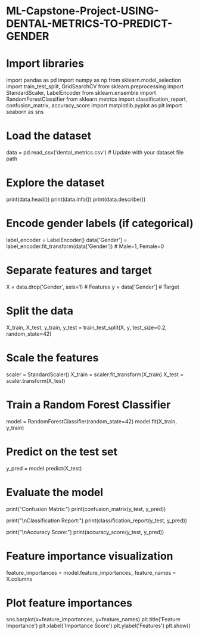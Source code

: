 # ML-Capstone-Project-USING-DENTAL-METRICS-TO-PREDICT-GENDER

# Import libraries
import pandas as pd
import numpy as np
from sklearn.model_selection import train_test_split, GridSearchCV
from sklearn.preprocessing import StandardScaler, LabelEncoder
from sklearn.ensemble import RandomForestClassifier
from sklearn.metrics import classification_report, confusion_matrix, accuracy_score
import matplotlib.pyplot as plt
import seaborn as sns

# Load the dataset
data = pd.read_csv('dental_metrics.csv')  # Update with your dataset file path

# Explore the dataset
print(data.head())
print(data.info())
print(data.describe())

# Encode gender labels (if categorical)
label_encoder = LabelEncoder()
data['Gender'] = label_encoder.fit_transform(data['Gender'])  # Male=1, Female=0

# Separate features and target
X = data.drop('Gender', axis=1)  # Features
y = data['Gender']               # Target

# Split the data
X_train, X_test, y_train, y_test = train_test_split(X, y, test_size=0.2, random_state=42)

# Scale the features
scaler = StandardScaler()
X_train = scaler.fit_transform(X_train)
X_test = scaler.transform(X_test)

# Train a Random Forest Classifier
model = RandomForestClassifier(random_state=42)
model.fit(X_train, y_train)

# Predict on the test set
y_pred = model.predict(X_test)

# Evaluate the model
print("Confusion Matrix:")
print(confusion_matrix(y_test, y_pred))

print("\nClassification Report:")
print(classification_report(y_test, y_pred))

print("\nAccuracy Score:")
print(accuracy_score(y_test, y_pred))

# Feature importance visualization
feature_importances = model.feature_importances_
feature_names = X.columns

# Plot feature importances
sns.barplot(x=feature_importances, y=feature_names)
plt.title('Feature Importance')
plt.xlabel('Importance Score')
plt.ylabel('Features')
plt.show()
